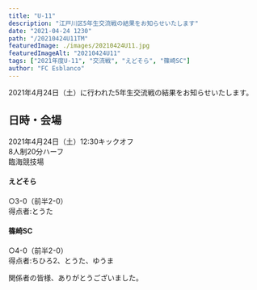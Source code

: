 ```yaml
---
title: "U-11"
description: "江戸川区5年生交流戦の結果をお知らせいたします"
date: "2021-04-24 1230"
path: "/20210424U11TM"
featuredImage: ./images/20210424U11.jpg
featuredImageAlt: "20210424U11"
tags: ["2021年度U-11", "交流戦", "えどそら", "篠崎SC"]
author: "FC Esblanco"
---
```


2021年4月24日（土）に行われた5年生交流戦の結果をお知らせいたします。


## 日時・会場

2021年4月24日（土）12:30キックオフ  
8人制20分ハーフ  
臨海競技場

#### えどそら
○3-0（前半2-0）    
得点者:とうた


#### 篠崎SC
○4-0（前半2-0）   
得点者:ちひろ2、とうた、ゆうま



関係者の皆様、ありがとうございました。
